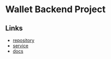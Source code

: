 # Wallet Backend Project

## Links

- [repository](https://github.com/NikolayLemehov/wallet_end)
- [service](https://goit-wallet-back.onrender.com)
- [docs](https://goit-wallet-back.onrender.com/api-docs)
